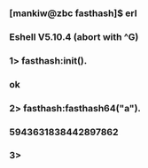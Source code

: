 ### [mankiw@zbc fasthash]$ erl
### Eshell V5.10.4  (abort with ^G)
### 1> fasthash:init().
### ok
### 2> fasthash:fasthash64("a").
### 5943631838442897862
### 3> 
